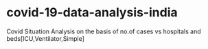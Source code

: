 # covid-19-data-analysis-india
Covid Situation Analysis on the basis of no.of cases vs hospitals and beds[ICU,Ventilator,Simple]
